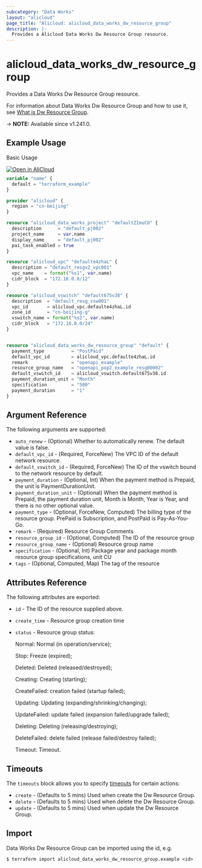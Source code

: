 ```yaml
---
subcategory: "Data Works"
layout: "alicloud"
page_title: "Alicloud: alicloud_data_works_dw_resource_group"
description: |-
  Provides a Alicloud Data Works Dw Resource Group resource.
---
```


# alicloud_data_works_dw_resource_group

Provides a Data Works Dw Resource Group resource.



For information about Data Works Dw Resource Group and how to use it, see [What is Dw Resource Group](https://www.alibabacloud.com/help/en/dataworks/developer-reference/api-dataworks-public-2024-05-18-createresourcegroup).

-> **NOTE:** Available since v1.241.0.

## Example Usage

Basic Usage

<div style="display: block;margin-bottom: 40px;"><div class="oics-button" style="float: right;position: absolute;margin-bottom: 10px;">
  <a href="https://api.aliyun.com/terraform?resource=alicloud_data_works_dw_resource_group&exampleId=cdeb229a-d074-1baa-fe98-6769a23ea6eb02b1d35a&activeTab=example&spm=docs.r.data_works_dw_resource_group.0.cdeb229ad0&intl_lang=EN_US" target="_blank">
    <img alt="Open in AliCloud" src="https://img.alicdn.com/imgextra/i1/O1CN01hjjqXv1uYUlY56FyX_!!6000000006049-55-tps-254-36.svg" style="max-height: 44px; max-width: 100%;">
  </a>
</div></div>

```terraform
variable "name" {
  default = "terraform_example"
}

provider "alicloud" {
  region = "cn-beijing"
}

resource "alicloud_data_works_project" "defaultZImuCO" {
  description      = "default_pj002"
  project_name     = var.name
  display_name     = "default_pj002"
  pai_task_enabled = true
}

resource "alicloud_vpc" "defaulte4zhaL" {
  description = "default_resgv2_vpc001"
  vpc_name    = format("%s1", var.name)
  cidr_block  = "172.16.0.0/12"
}

resource "alicloud_vswitch" "default675v38" {
  description  = "default_resg_vsw001"
  vpc_id       = alicloud_vpc.defaulte4zhaL.id
  zone_id      = "cn-beijing-g"
  vswitch_name = format("%s2", var.name)
  cidr_block   = "172.16.0.0/24"
}


resource "alicloud_data_works_dw_resource_group" "default" {
  payment_type          = "PostPaid"
  default_vpc_id        = alicloud_vpc.defaulte4zhaL.id
  remark                = "openapi_example"
  resource_group_name   = "openapi_pop2_example_resg00002"
  default_vswitch_id    = alicloud_vswitch.default675v38.id
  payment_duration_unit = "Month"
  specification         = "500"
  payment_duration      = "1"
}
```

## Argument Reference

The following arguments are supported:
* `auto_renew` - (Optional) Whether to automatically renew. The default value is false.
* `default_vpc_id` - (Required, ForceNew) The VPC ID of the default network resource.
* `default_vswitch_id` - (Required, ForceNew) The ID of the vswitch bound to the network resource by default.
* `payment_duration` - (Optional, Int) When the payment method is Prepaid, the unit is PaymentDurationUnit.
* `payment_duration_unit` - (Optional) When the payment method is Prepaid, the payment duration unit, Month is Month, Year is Year, and there is no other optional value.
* `payment_type` - (Optional, ForceNew, Computed) The billing type of the resource group. PrePaid is Subscription, and PostPaid is Pay-As-You-Go.
* `remark` - (Required) Resource Group Comments
* `resource_group_id` - (Optional, Computed) The ID of the resource group
* `resource_group_name` - (Optional) Resource group name
* `specification` - (Optional, Int) Package year and package month resource group specifications, unit CU
* `tags` - (Optional, Computed, Map) The tag of the resource

## Attributes Reference

The following attributes are exported:
* `id` - The ID of the resource supplied above.
* `create_time` - Resource group creation time
* `status` - Resource group status:

  Normal: Normal (in operation/service);

  Stop: Freeze (expired);

  Deleted: Deleted (released/destroyed);

  Creating: Creating (starting);

  CreateFailed: creation failed (startup failed);

  Updating: Updating (expanding/shrinking/changing);

  UpdateFailed: update failed (expansion failed/upgrade failed);

  Deleting: Deleting (releasing/destroying);

  DeleteFailed: delete failed (release failed/destroy failed);

  Timeout: Timeout.

## Timeouts

The `timeouts` block allows you to specify [timeouts](https://developer.hashicorp.com/terraform/language/resources/syntax#operation-timeouts) for certain actions:
* `create` - (Defaults to 5 mins) Used when create the Dw Resource Group.
* `delete` - (Defaults to 5 mins) Used when delete the Dw Resource Group.
* `update` - (Defaults to 5 mins) Used when update the Dw Resource Group.

## Import

Data Works Dw Resource Group can be imported using the id, e.g.

```shell
$ terraform import alicloud_data_works_dw_resource_group.example <id>
```